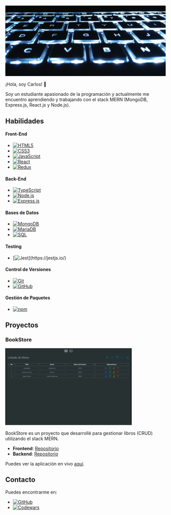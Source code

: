 <p align="center">
  <img src="./backgroundimage.jpg">
</p>
¡Hola, soy Carlos! 👋

Soy un estudiante apasionado de la programación y actualmente me encuentro aprendiendo y trabajando con el stack MERN (MongoDB, Express.js, React.js y Node.js).

## Habilidades

#### Front-End

- [![HTML5](https://img.shields.io/badge/-HTML5-E34F26?style=flat&logo=html5&logoColor=white)](https://html.spec.whatwg.org/multipage/)
- [![CSS3](https://img.shields.io/badge/-CSS3-1572B6?style=flat&logo=css3)](https://www.w3.org/Style/CSS/Overview.en.html)
- [![JavaScript](https://img.shields.io/badge/-JavaScript-black?style=flat&logo=javascript)](https://developer.mozilla.org/en-US/docs/Web/JavaScript)
- [![React](https://img.shields.io/badge/-React-black?style=flat&logo=react)](https://reactjs.org/)
- [![Redux](https://img.shields.io/badge/-Redux-764ABC?style=flat&logo=redux)](https://redux.js.org/)

#### Back-End

- [![TypeScript](https://img.shields.io/badge/-TypeScript-3178C6?style=flat&logo=typescript&logoColor=white)](https://www.typescriptlang.org/)
- [![Node.js](https://img.shields.io/badge/-Nodejs-black?style=flat&logo=Node.js)](https://nodejs.org/)
- [![Express.js](https://img.shields.io/badge/-Expressjs-black?style=flat&logo=express)](https://expressjs.com/)

#### Bases de Datos

- [![MongoDB](https://img.shields.io/badge/-MongoDB-black?style=flat&logo=mongodb)](https://www.mongodb.com/)
- [![MariaDB](https://img.shields.io/badge/MariaDB-003545?style=flat&logo=mariadb&logoColor=white)](https://mariadb.org/)
- [![SQL](https://img.shields.io/badge/SQL-4479A1?style=flat&logo=sql&logoColor=white)](https://www.w3schools.com/sql/)

#### Testing

- [![Jest](https://img.shields.io/badge/-Jest-C21325?style=flat&logo=jest&logoColor=white")](https://jestjs.io/)

#### Control de Versiones

- [![Git](https://img.shields.io/badge/-Git-black?style=flat&logo=git)](https://git-scm.com/)
- [![GitHub](https://img.shields.io/badge/-GitHub-181717?style=flat&logo=github)](https://github.com/)

#### Gestión de Paquetes

- [![npm](https://img.shields.io/badge/npm-CB3837?style=flat&logo=npm&logoColor=white)](https://www.npmjs.com/)


## Proyectos

### BookStore

[![Book Store](./images/bookstore.png)](https://book-store-frontend-tan.vercel.app/)

BookStore es un proyecto que desarrollé para gestionar libros (CRUD) utilizando el stack MERN.

- **Frontend**: [Repositorio](https://github.com/carlosYoko/book-store-frontend)
- **Backend**: [Repositorio](https://github.com/carlosYoko/book-store-backend)

Puedes ver la aplicación en vivo [aquí](https://book-store-frontend-tan.vercel.app/).

## Contacto

Puedes encontrarme en:

- [![GitHub](https://img.shields.io/badge/-GitHub-181717?style=flat&logo=github)](https://github.com/carlosYoko)
- [![Codewars](https://img.shields.io/badge/Codewars-181717?style=flat&logo=codewars&logoColor=CB3837)](https://www.codewars.com/users/carlosYoko)
